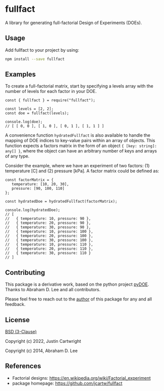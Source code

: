 # fullfact

A library for generating full-factorial Design of Experiments (DOEs).

## Usage

Add fullfact to your project by using:

```sh
npm install --save fullfact
```

## Examples

To create a full-factorial matrix, start by specifying a levels
array with the number of levels for each factor in your DOE.

```
const { fullfact } = require("fullfact");

const levels = [2, 2];
const doe = fullfact(levels);

console.log(doe);
// [ [ 0, 0 ], [ 1, 0 ], [ 0, 1 ], [ 1, 1 ] ]
```

A convenience function `hydratedFullfact` is also available
to handle the mapping of DOE indices to key-value pairs within
an array of objects. This function expects a factors matrix
in the form of an object `{ [key: string]: any[] }`, where
the object can have an arbitrary number of keys and arrays of any type.

Consider the example, where we have an experiment of two factors: (1) temperature [C]
and (2) pressure [kPa]. A factor matrix could be defined as:

```
const factorMatrix = {
   temperature: [10, 20, 30],
   pressure: [90, 100, 110]
};

const hydratedDoe = hydratedFullfact(factorMatrix);

console.log(hydratedDoe);
// [
//   { temperature: 10, pressure: 90 },
//   { temperature: 20, pressure: 90 },
//   { temperature: 30, pressure: 90 },
//   { temperature: 10, pressure: 100 },
//   { temperature: 20, pressure: 100 },
//   { temperature: 30, pressure: 100 },
//   { temperature: 10, pressure: 110 },
//   { temperature: 20, pressure: 110 },
//   { temperature: 30, pressure: 110 }
// ]
```

## Contributing

This package is a derivative work, based on the python project [pyDOE](https://github.com/tisimst/pyDOE).
Thanks to Abraham D. Lee and all contributors.

Please feel free to reach out to the [author](mailto:cartwright.76@gmail.com) of this package
for any and all feedback.

## License

[BSD (3-Clause)](https://opensource.org/licenses/BSD-3-Clause)

Copyright (c) 2022, Justin Cartwright

Copyright (c) 2014, Abraham D. Lee

## References

- Factorial designs: https://en.wikipedia.org/wiki/Factorial_experiment
- package homepage: https://github.com/jcartw/fullfact

